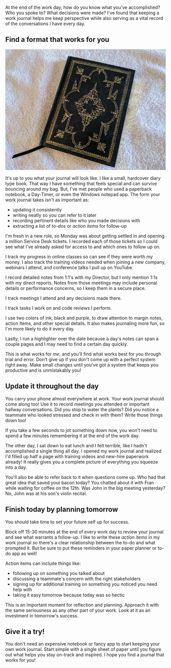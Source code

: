 At the end of the work day, how do you know what you've accomplished? Who you spoke to? What decisions were made? I've found that keeping a work journal helps me keep perspective while also serving as a vital record of the conversations I have every day.

## Find a format that works for you
![A black, hardcover journal on a pink towel. A black ribbon comes out from between the pages and trails off to the bottom left.](work-journal-cover.jpg)

It's up to you what your journal will look like. I like a small, hardcover diary type book. That way I have something that feels special and can survive bouncing around my bag. But, I've met people who used a paperback notebook, a Day-Timer, or even the Windows notepad app. The form your work journal takes isn't as important as:

* updating it consistently
* writing neatly so you can refer to it later
* recording pertinent details like who you made decisions with
* extracting a list of *to-dos* or *action items* for follow-up

I'm fresh in a new role, so Monday was about getting settled in and opening a million Service Desk tickets. I recorded each of those tickets so I could see what I've already asked for access to and which ones to follow up on.

I track my progress in online classes so can see if they were worth my money. I also track the training videos needed when joining a new company, webinars I attend, and conference talks I pull up on YouTube.

I record detailed notes from 1:1's with my Director, but I only mention 1:1s with my direct reports. Notes from those meetings may include personal details or performance concerns, so I keep them in a secure place.

I track meetings I attend and any decisions made there.

I track tasks I work on and code reviews I perform.

I use two colors of ink, black and purple, to draw attention to margin notes, action items, and other special details. It also makes journaling more fun, so I'm more likely to do it every day.

Lastly, I run a highlighter over the date because a day's notes can span a couple pages and I may need to find a certain day quickly.

This is what works for *me*, and you'll find what works best for you through trial and error. Don't give up if you don't come up with a perfect system right away. Make small changes until you've got a system that keeps you productive and is unmistakably you!

## Update it throughout the day
You carry your phone almost everywhere at work. Your work journal should come along too! Use it to record meetings you attended or important hallway conversations. Did you stop to water the plants? Did you notice a teammate who looked stressed and check in with them? Write those things down too!

If you take a few seconds to jot something down now, you won't need to spend a few minutes remembering it at the end of the work day.

The other day, I sat down to eat lunch and I felt terrible, like I hadn't accomplished a single thing all day. I opened my work journal and realized I'd filled up half a page with training videos and new-hire paperwork already! It really gives you a complete picture of everything you squeeze into a day.

You'll also be able to refer back to it when questions come up. Who had that great idea that saved your bacon today? You chatted about it with Fran while waiting for coffee on the 12th. Was John in the big meeting yesterday? No, John was at his son's violin recital.

## Finish today by planning tomorrow

You should take time to set your future self up for success.

Block off 15-30 minutes at the end of every work day to review your journal and see what warrants a follow-up. I like to write these *action items* in my work journal so there's a clear relationship between the to-do and what prompted it. But be sure to put these reminders in your paper planner or to-do app as well!

Action items can include things like:
* following up on something you talked about
* discussing a teammate's concern with the right stakeholders
* signing up for additional training on something you noticed you need help with
* taking it easy tomorrow because today was so hectic

This is an important moment for reflection and planning. Approach it with the same seriousness as any other part of your work. Look at it as an investment in tomorrow's success.

## Give it a try!

You don't need an expensive notebook or fancy app to start keeping your own work journal. Start simple with a single sheet of paper until you figure out what helps you stay on-track and inspired. I hope you find a journal that works for you!